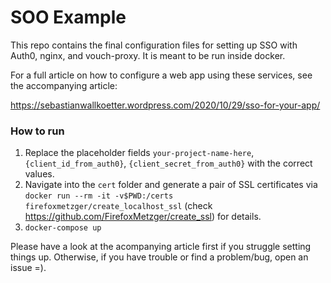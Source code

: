 # SOO Example

This repo contains the final configuration files for setting up SSO with Auth0, nginx, and vouch-proxy. It is meant to be run inside docker.

For a full article on how to configure a web app using these services, see the accompanying article:

https://sebastianwallkoetter.wordpress.com/2020/10/29/sso-for-your-app/

### How to run

1. Replace the placeholder fields `your-project-name-here`, `{client_id_from_auth0}`, `{client_secret_from_auth0}` with the correct values.
2. Navigate into the `cert` folder and generate a pair of SSL certificates via `docker run --rm -it -v$PWD:/certs firefoxmetzger/create_localhost_ssl` (check https://github.com/FirefoxMetzger/create_ssl) for details.
3. `docker-compose up`

Please have a look at the acompanying article first if you struggle setting things up. Otherwise, if you have trouble or find a problem/bug, open an issue =).
